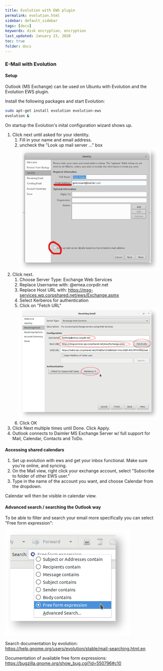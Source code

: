 ```yaml
---
title: Evolution with EWS plugin  
permalink: evolution.html
sidebar: default_sidebar
tags: [docs]
keywords: disk encryption, encryption
last_updated: January 23, 2020
toc: true
folder: docs
---
```


### E-Mail with Evolution

#### Setup

Outlook (MS Exchange) can be used on Ubuntu with Evolution and the Evolution EWS plugin.

Install the following packages and start Evolution:

```bash
sudo apt-get install evolution evolution-ews
evolution &
```

On startup the Evolution's inital configuration wizard shows up.

1. Click next until asked for your identity.
    1. Fill in your name and email address.
    2. uncheck the "Look up mail server ..." box
    ![evolution_0](images/docs/evolution/evolution_0.jpg)
2. Click next.
    1. Choose Server Type: Exchange Web Services
    2. Replace Username with: <your userid>@emea.corpdir.net
    3. Replace Host URL with: https://msg-services.wp.corpshared.net/ews/Exchange.asmx
    4. Select Kerberos for authentication
    5. Click on "Fetch URL"
    ![evolution_1](images/docs/evolution/evolution_1.png)
    6. Click OK
3. Click Next multiple times until Done. Click Apply.
4. Outlook connects to Daimler MS Exchange Server w/ full support for Mail, Calendar, Contacts and ToDo.



#### Accessing shared calendars
1. Set up evolution with ews and get your inbox functional. Make sure you're online, and syncing.
2. On the Mail view, right click your exchange account, select "Subscribe to folder of other EWS user."
3. Type in the name of the account you want, and choose Calendar from the dropdown.

Calendar will then be visible in calendar view.

#### Advanced search / searching the Outlook way

To be able to filter and search your email more specifically you can select "Free form expression":

![evolution_2](images/docs/evolution/evolution_2.png)

Search documentation by evolution: <a href="https://help.gnome.org/users/evolution/stable/mail-searching.html.en">https://help.gnome.org/users/evolution/stable/mail-searching.html.en</a>

Documentation of available free form expressions: <a href="https://bugzilla.gnome.org/show_bug.cgi?id=550796#c10">https://bugzilla.gnome.org/show_bug.cgi?id=550796#c10</a>